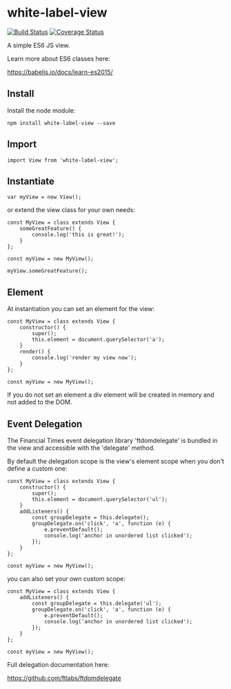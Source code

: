 # white-label-view

[![Build Status](https://travis-ci.org/bshack/white-label-view.svg?branch=master)](https://travis-ci.org/bshack/white-label-view) [![Coverage Status](https://coveralls.io/repos/github/bshack/white-label-view/badge.svg?branch=master)](https://coveralls.io/github/bshack/white-label-view?branch=master)

A simple ES6 JS view.

Learn more about ES6 classes here:

https://babeljs.io/docs/learn-es2015/

## Install

Install the node module:

```
npm install white-label-view --save
```

## Import

```
import View from 'white-label-view';
```

## Instantiate

```
var myView = new View();
```

or extend the view class for your own needs:

```
const MyView = class extends View {
    someGreatFeature() {
        console.log('this is great!');
    }
};

const myView = new MyView();

myView.someGreatFeature();
```

## Element

At instantiation you can set an element for the view:

```
const MyView = class extends View {
    constructor() {
        super();
        this.element = document.querySelector('a');
    }
    render() {
        console.log('render my view now');
    }
};

const myView = new MyView();
```

If you do not set an element a div element will be created in memory and not added to the DOM.

## Event Delegation

The Financial Times event delegation library 'ftdomdelegate' is bundled in the view and accessible with the 'delegate' method.

By default the delegation scope is the view's element scope when you don't define a custom one:

```
const MyView = class extends View {
    constructor() {
        super();
        this.element = document.querySelector('ul');
    }
    addListeners() {
        const groupDelegate = this.delegate();
        groupDelegate.on('click', 'a', function (e) {
            e.preventDefault();
            console.log('anchor in unordered list clicked');
        });
    }
};

const myView = new MyView();
```

you can also set your own custom scope:

```
const MyView = class extends View {
    addListeners() {
        const groupDelegate = this.delegate('ul');
        groupDelegate.on('click', 'a', function (e) {
            e.preventDefault();
            console.log('anchor in unordered list clicked');
        });
    }
};

const myView = new MyView();
```

Full delegation documentation here:

https://github.com/ftlabs/ftdomdelegate
